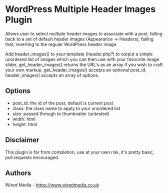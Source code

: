 # WordPress Multiple Header Images Plugin

Allows user to select multiple header images to associate with a post, falling back to a set of default header images (Appearance -> Headers), failing that, reverting to the regular WordPress header image.

Add header_images() to your template (header.php?) to output a simple unordered list of images which you can then use with your favourite image slider, get_header_images() returns the URL's as an array if you wish to craft your own markup, get_header_images() accepts an optional post_id, header_images() accepts an array of options.

## Options

 - post_id: the id of the post, default is current post
 - class: the class name to apply to your unordered list
 - size: passed through to thumbnailer (untested)
 - width: html
 - height: html

## Disclaimer

This plugin is far from completion, use at your own risk, it's pretty basic, pull requests encouraged.

## Authors

Wired Media - https://www.wiredmedia.co.uk

